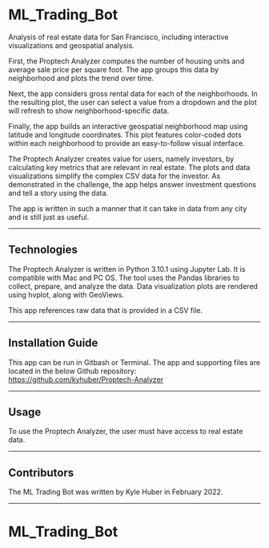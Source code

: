 # ML_Trading_Bot

Analysis of real estate data for San Francisco, including interactive visualizations and geospatial analysis.

First, the Proptech Analyzer computes the number of housing units and average sale price per square foot. The app groups this data by neighborhood and plots the trend over time. 

Next, the app considers gross rental data for each of the neighborhoods. In the resulting plot, the user can select a value from a dropdown and the plot will refresh to show neighborhood-specific data.

Finally, the app builds an interactive geospatial neighborhood map using latitude and longitude coordinates. This plot features color-coded dots within each neighborhood to provide an easy-to-follow visual interface.

The Proptech Analyzer creates value for users, namely investors, by calculating key metrics that are relevant in real estate. The plots and data visualizations simplify the complex CSV data for the investor. As demonstrated in the challenge, the app helps answer investment questions and tell a story using the data.

The app is written in such a manner that it can take in data from any city and is still just as useful.

---

## Technologies

The Proptech Analyzer is written in Python 3.10.1 using Jupyter Lab. It is compatible with Mac and PC OS.
The tool uses the Pandas libraries to collect, prepare, and analyze the data.
Data visualization plots are rendered using hvplot, along with GeoViews.

This app references raw data that is provided in a CSV file.

---

## Installation Guide

This app can be run in Gitbash or Terminal. The app and supporting files are located in the below Github repository:
https://github.com/kyhuber/Proptech-Analyzer

---

## Usage

To use the Proptech Analyzer, the user must have access to real estate data.

---

## Contributors

The ML Trading Bot was written by Kyle Huber in February 2022.

---

# ML_Trading_Bot
